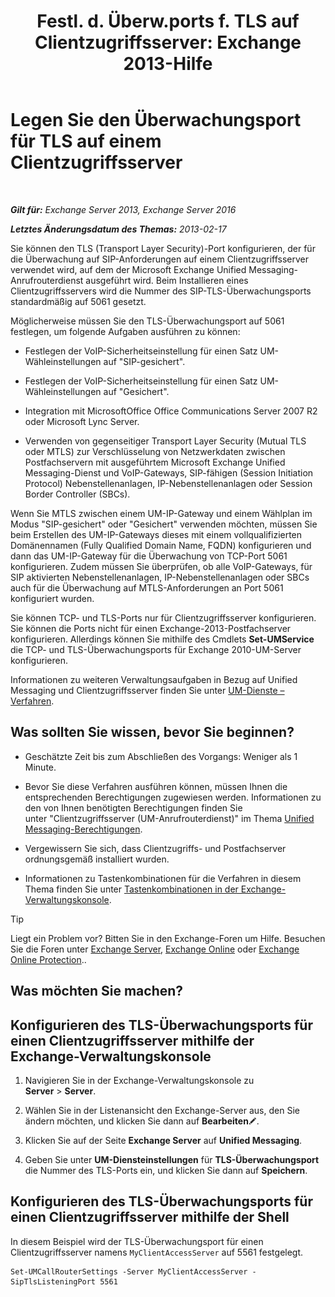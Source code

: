 ﻿---
title: 'Festl. d. Überw.ports f. TLS auf Clientzugriffsserver: Exchange 2013-Hilfe'
TOCTitle: Legen Sie den Überwachungsport für TLS auf einem Clientzugriffsserver
ms:assetid: f4401923-61fa-4dc5-95f8-c0d2f515b2ea
ms:mtpsurl: https://technet.microsoft.com/de-de/library/JJ673576(v=EXCHG.150)
ms:contentKeyID: 50554943
ms.date: 05/22/2018
mtps_version: v=EXCHG.150
ms.translationtype: MT
---

# Legen Sie den Überwachungsport für TLS auf einem Clientzugriffsserver

 

_**Gilt für:** Exchange Server 2013, Exchange Server 2016_

_**Letztes Änderungsdatum des Themas:** 2013-02-17_

Sie können den TLS (Transport Layer Security)-Port konfigurieren, der für die Überwachung auf SIP-Anforderungen auf einem Clientzugriffsserver verwendet wird, auf dem der Microsoft Exchange Unified Messaging-Anrufrouterdienst ausgeführt wird. Beim Installieren eines Clientzugriffsservers wird die Nummer des SIP-TLS-Überwachungsports standardmäßig auf 5061 gesetzt.

Möglicherweise müssen Sie den TLS-Überwachungsport auf 5061 festlegen, um folgende Aufgaben ausführen zu können:

  - Festlegen der VoIP-Sicherheitseinstellung für einen Satz UM-Wähleinstellungen auf "SIP-gesichert".

  - Festlegen der VoIP-Sicherheitseinstellung für einen Satz UM-Wähleinstellungen auf "Gesichert".

  - Integration mit MicrosoftOffice Office Communications Server 2007 R2 oder Microsoft Lync Server.

  - Verwenden von gegenseitiger Transport Layer Security (Mutual TLS oder MTLS) zur Verschlüsselung von Netzwerkdaten zwischen Postfachservern mit ausgeführtem Microsoft Exchange Unified Messaging-Dienst und VoIP-Gateways, SIP-fähigen (Session Initiation Protocol) Nebenstellenanlagen, IP-Nebenstellenanlagen oder Session Border Controller (SBCs).

Wenn Sie MTLS zwischen einem UM-IP-Gateway und einem Wählplan im Modus "SIP-gesichert" oder "Gesichert" verwenden möchten, müssen Sie beim Erstellen des UM-IP-Gateways dieses mit einem vollqualifizierten Domänennamen (Fully Qualified Domain Name, FQDN) konfigurieren und dann das UM-IP-Gateway für die Überwachung von TCP-Port 5061 konfigurieren. Zudem müssen Sie überprüfen, ob alle VoIP-Gateways, für SIP aktivierten Nebenstellenanlagen, IP-Nebenstellenanlagen oder SBCs auch für die Überwachung auf MTLS-Anforderungen an Port 5061 konfiguriert wurden.

Sie können TCP- und TLS-Ports nur für Clientzugriffsserver konfigurieren. Sie können die Ports nicht für einen Exchange-2013-Postfachserver konfigurieren. Allerdings können Sie mithilfe des Cmdlets **Set-UMService** die TCP- und TLS-Überwachungsports für Exchange 2010-UM-Server konfigurieren.

Informationen zu weiteren Verwaltungsaufgaben in Bezug auf Unified Messaging und Clientzugriffsserver finden Sie unter [UM-Dienste – Verfahren](um-services-procedures-exchange-2013-help.md).

## Was sollten Sie wissen, bevor Sie beginnen?

  - Geschätzte Zeit bis zum Abschließen des Vorgangs: Weniger als 1 Minute.

  - Bevor Sie diese Verfahren ausführen können, müssen Ihnen die entsprechenden Berechtigungen zugewiesen werden. Informationen zu den von Ihnen benötigten Berechtigungen finden Sie unter "Clientzugriffsserver (UM-Anrufrouterdienst)" im Thema [Unified Messaging-Berechtigungen](unified-messaging-permissions-exchange-2013-help.md).

  - Vergewissern Sie sich, dass Clientzugriffs- und Postfachserver ordnungsgemäß installiert wurden.

  - Informationen zu Tastenkombinationen für die Verfahren in diesem Thema finden Sie unter [Tastenkombinationen in der Exchange-Verwaltungskonsole](keyboard-shortcuts-in-the-exchange-admin-center-exchange-online-protection-help.md).


> [!TIP]
> Liegt ein Problem vor? Bitten Sie in den Exchange-Foren um Hilfe. Besuchen Sie die Foren unter <A href="https://go.microsoft.com/fwlink/p/?linkid=60612">Exchange Server</A>, <A href="https://go.microsoft.com/fwlink/p/?linkid=267542">Exchange Online</A> oder <A href="https://go.microsoft.com/fwlink/p/?linkid=285351">Exchange Online Protection</A>..



## Was möchten Sie machen?

## Konfigurieren des TLS-Überwachungsports für einen Clientzugriffsserver mithilfe der Exchange-Verwaltungskonsole

1.  Navigieren Sie in der Exchange-Verwaltungskonsole zu **Server** \> **Server**.

2.  Wählen Sie in der Listenansicht den Exchange-Server aus, den Sie ändern möchten, und klicken Sie dann auf **Bearbeiten**![Bearbeitungssymbol](images/Bb124582.6f53ccb2-1f13-4c02-bea0-30690e6ea71d(EXCHG.150).gif "Bearbeitungssymbol").

3.  Klicken Sie auf der Seite **Exchange Server** auf **Unified Messaging**.

4.  Geben Sie unter **UM-Diensteinstellungen** für **TLS-Überwachungsport** die Nummer des TLS-Ports ein, und klicken Sie dann auf **Speichern**.

## Konfigurieren des TLS-Überwachungsports für einen Clientzugriffsserver mithilfe der Shell

In diesem Beispiel wird der TLS-Überwachungsport für einen Clientzugriffsserver namens `MyClientAccessServer` auf 5561 festgelegt.

    Set-UMCallRouterSettings -Server MyClientAccessServer -SipTlsListeningPort 5561

